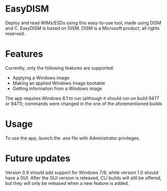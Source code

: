 # EasyDISM
Deploy and read WIMs/ESDs using this easy-to-use tool, made using DISM and C.
EasyDISM is based on DISM. DISM is a Microsoft product, all rights reserved.

# Features
Currently, only the following features are supported:
- Applying a Windows image
- Making an applied Windows Image bootable
- Getting information from a Windows image

The app requires Windows 8.1 to run (although it should run on build 9477 or 9471); commands were changed in the one of the aforementioned builds

# Usage
To use the app, launch the .exe file with Administrator privileges. 

# Future updates
Version 0.9 should add support for Windows 7/8, while version 1.0 should have a GUI.
After the GUI version is released, CLI builds will still be offered, but they will only be released when a new feature is added.
